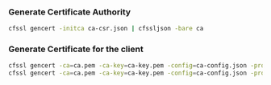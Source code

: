### Generate Certificate Authority

```bash
cfssl gencert -initca ca-csr.json | cfssljson -bare ca
```

### Generate Certificate for the client

```bash
cfssl gencert -ca=ca.pem -ca-key=ca-key.pem -config=ca-config.json -profile=demo rest-antonputra-pvt-csr.json | cfssljson -bare rest-antonputra-pvt
cfssl gencert -ca=ca.pem -ca-key=ca-key.pem -config=ca-config.json -profile=demo grpc-antonputra-pvt-csr.json | cfssljson -bare grpc-antonputra-pvt
```
